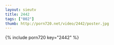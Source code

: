 ```yaml
--- 
layout: sieutv
title: 2442
tags: ["002"]
thumb: http://porn720.net/video/2442/poster.jpg
---
```

{% include porn720 key="2442" %} 
